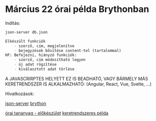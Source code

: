 # Március 22 órai példa Brythonban

Indítás:
```bash
json-server db.json
```

```md
Elkészült funkciók
    - szerző, cím, megjelenítve
    - bejegyzések bővítése content-tel (tartalommal)
HF: Befejezni, hiányzó funkciók:
    - szerző, cím módosítható legyen
    - új adat rögzítése
    - kiválasztott adat törlése
```

A JAVASCRIRPTES HELYETT EZ IS BEADHATÓ,
VAGY BÁRMELY MÁS KERETRENDSZER IS ALKALMAZHATÓ: (Angular, React, Vue, Svelte, ...)

Hivatkozások:

[json-server](https://github.com/typicode/json-server/tree/v0)
[brython](https://brython.info/static_tutorial/en/index.html)

[órai tananyag - előkészület](https://github.com/tomuwhu/simlestfullstack)
[keretrendszeres példa](https://github.com/tomuwhu/jsonserver-svelte)